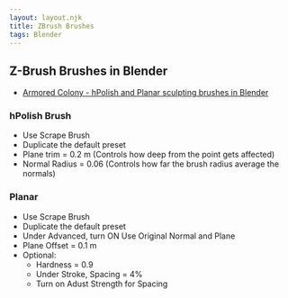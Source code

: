 ```yaml
---
layout: layout.njk
title: ZBrush Brushes
tags: Blender
---
```


## Z-Brush Brushes in Blender
- [Armored Colony - hPolish and Planar sculpting brushes in Blender](https://www.youtube.com/watch?v=gIujBF74FQg)

### hPolish Brush
- Use Scrape Brush
- Duplicate the default preset
- Plane trim = 0.2 m (Controls how deep from the point gets affected)
- Normal Radius = 0.06 (Controls how far the brush radius average the normals)

### Planar
- Use Scrape Brush
- Duplicate the default preset
- Under Advanced, turn ON Use Original Normal and Plane 
- Plane Offset = 0.1 m
- Optional:
  - Hardness = 0.9
  - Under Stroke, Spacing = 4%
  - Turn on Adust Strength for Spacing